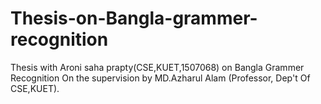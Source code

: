 # Thesis-on-Bangla-grammer-recognition
Thesis with Aroni saha prapty(CSE,KUET,1507068) on Bangla Grammer Recognition On the supervision by MD.Azharul Alam (Professor, Dep't Of CSE,KUET).
